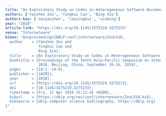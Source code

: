 ```yaml
---
title: "An Exploratory Study on Codes in Heterogeneous Software Documents"
authors: ['Yanzhen Zou', 'Yingkui Cao', 'Bing Xie']
authors-key: ['zouyanzhen', 'caoyingkui', 'xiebing']
year: "2018"
article-link: "https://doi.org/10.1145/3275219.3275233"
venue: "Internetware"
bibex: "@inproceedings{DBLP:conf/internetware/ZouCX18,
  author    = {Yanzhen Zou and
               Yingkui Cao and
               Bing Xie},
  title     = {An Exploratory Study on Codes in Heterogeneous Software Documents},
  booktitle = {Proceedings of the Tenth Asia-Pacific Symposium on Internetware, Internetware
               2018, Beijing, China, September 16-16, 2018},
  pages     = {14:1--14:6},
  publisher = {{ACM}},
  year      = {2018},
  url       = {https://doi.org/10.1145/3275219.3275233},
  doi       = {10.1145/3275219.3275233},
  timestamp = {Fri, 12 Apr 2019 15:12:16 +0200},
  biburl    = {https://dblp.org/rec/conf/internetware/ZouCX18.bib},
  bibsource = {dblp computer science bibliography, https://dblp.org}
}"
---
```

